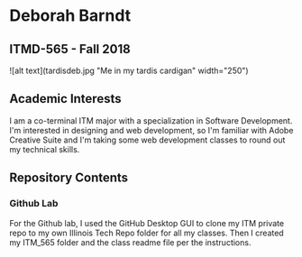 # Deborah Barndt
## ITMD-565 - Fall 2018

![alt text](tardisdeb.jpg "Me in my tardis cardigan" width="250")

## Academic Interests
I am a co-terminal ITM major with a specialization in Software Development. 
I'm interested in designing and web development, so I'm familiar with Adobe
Creative Suite and I'm taking some web development classes to round out my
technical skills.

## Repository Contents
### Github Lab
For the Github lab, I used the GitHub Desktop GUI to clone my ITM private
repo to my own Illinois Tech Repo folder for all my classes. Then I created 
my ITM_565 folder and the class readme file per the instructions. 